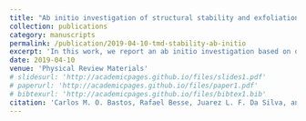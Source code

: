 ```yaml
---
title: "Ab initio investigation of structural stability and exfoliation energies in transition metal dichalcogenides based on Ti-, V-, and Mo-group elements"
collection: publications
category: manuscripts
permalink: /publication/2019-04-10-tmd-stability-ab-initio
excerpt: 'In this work, we report an ab initio investigation based on density functional theory of the structural, energetic, and electronic properties of 2D layered chalcogenides compounds.'
date: 2019-04-10
venue: 'Physical Review Materials'
# slidesurl: 'http://academicpages.github.io/files/slides1.pdf'
# paperurl: 'http://academicpages.github.io/files/paper1.pdf'
# bibtexurl: 'http://academicpages.github.io/files/bibtex1.bib'
citation: 'Carlos M. O. Bastos, Rafael Besse, Juarez L. F. Da Silva, and Guilherme M. Sipahi. (2019). "Ab initio investigation of structural stability and exfoliation energies in transition metal dichalcogenides based on Ti-, V-, and Mo-group elements." <i>Physical Review Materials</i>. 3(044002).'
---
```

